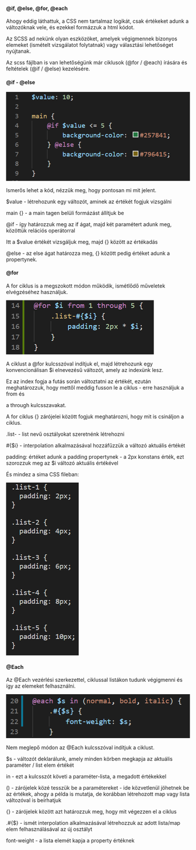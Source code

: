 #### @if, @else, @for, @each
Ahogy eddig láthattuk, a CSS nem tartalmaz logikát, csak értékeket adunk a változóknak vele, és ezekkel formázzuk a html kódot.

Az SCSS ad nekünk olyan eszközöket, amelyek végigmennek bizonyos elemeket (ismételt vizsgálatot folytatnak) vagy választási lehetőséget nyújtanak.

Az scss fájlban is van lehetőségünk már ciklusok (@for / @each) írására és feltételek (@if / @else) kezelésére.



#### @if - @else
![alt if-else](./img/if.PNG)

Ismerős lehet a kód, nézzük meg, hogy pontosan mi mit jelent.

$value - létrehozunk egy változót, aminek az értékét fogjuk vizsgálni

main {} - a main tagen belüli formázást állítjuk be

@if - így határozzuk meg az if ágat, majd két paramétert adunk meg, közöttük relációs operátorral

Itt a $value értékét vizsgáljuk meg, majd {} között az értékadás

@else - az else ágat határozza meg, {} között pedig értéket adunk a propertynek.



#### @for
A for ciklus is a megszokott módon működik, ismétlődő műveletek elvégzéséhez használjuk.

![alt for](./img/for.PNG)

A ciklust a @for kulcsszóval indítjuk el, majd létrehozunk egy konvencionálisan $i elnevezésű változót, amely az indexünk lesz.

Ez az index fogja a futás során változtatni az értékét, ezután meghatározzuk, hogy mettől meddig fusson le a ciklus - erre használjuk a from és

a through kulcsszavakat.

A for ciklus {} zárójelei között fogjuk meghatározni, hogy mit is csináljon a ciklus.

.list- - list nevű osztályokat szeretnénk létrehozni

#{$i} - interpolation alkalmazásával hozzáfűzzük a változó aktuális értékét

padding: értéket adunk a padding propertynek - a 2px konstans érték, ezt szorozzuk meg az $i változó aktuális értékével

És mindez a sima CSS fileban:

![alt for2](./img/for2.PNG)



#### @Each
Az @Each vezérlési szerkezettel, ciklussal listákon tudunk végigmenni és így az elemeket felhasználni.

![alt each](./img/each.PNG)

Nem meglepő módon az @Each kulcsszóval indítjuk a ciklust.

$s - változót deklarálunk, amely minden körben megkapja az aktuális paraméter / list elem értékét

in - ezt a kulcsszót követi a paraméter-lista, a megadott értékekkel

() - zárójelek közé tesszük be a paramétereket - ide közvetlenül jöhetnek be az értékek, ahogy a példa is mutatja, de korábban létrehozott map vagy lista változóval is beírhatjuk

{} - zárójelek között azt határozzuk meg, hogy mit végezzen el a ciklus

.#{$} - ismét interpolation alkalmazásával létrehozzuk az adott lista/map elem felhasználásával az új osztályt

font-weight - a lista elemét kapja a property értéknek
